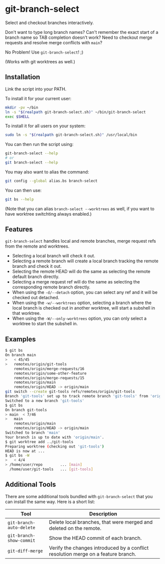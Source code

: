 # git-branch-select

Select and checkout branches interactively.

Don't want to type long branch names? Can't remember the exact start of a branch name so TAB completion doesn't work? Need to checkout merge requests and resolve merge conflicts with `main`?

No Problem! Use `git-branch-select`! ;)

(Works with git worktrees as well.)

## Installation

Link the script into your PATH.

To install it for your current user:

```sh
mkdir -pv ~/bin
ln -s "$(realpath git-branch-select.sh)" ~/bin/git-branch-select
exec $SHELL
```

To install it for all users on your system:

```sh
sudo ln -s "$(realpath git-branch-select.sh)" /usr/local/bin
```

You can then run the script using:

```sh
git-branch-select --help
# or
git branch-select --help
```

You may also want to alias the command:

```sh
git config --global alias.bs branch-select
```

You can then use:

```sh
git bs --help
```

(Note that you can alias `branch-select --worktrees` as well, if you want to have worktree switchting always enabled.)

## Features

`git-branch-select` handles local and remote branches, merge request refs from the remote and worktrees.

- Selecting a local branch will check it out.
- Selecting a remote branch will create a local branch tracking the remote branch and check it out.
- Selecting the remote HEAD will do the same as selecting the remote default branch directly.
- Selecting a merge request ref will do the same as selecting the corresponding remote branch directly.
- When using the `-d/--detach` option, you can select any ref and it will be checked out detached.
- When using the `-w/--worktrees` option, selecting a branch where the local branch is checked out in another worktree, will start a subshell in that worktree.
- When using the `-W/--only-worktrees` option, you can only select a worktree to start the subshell in.

## Examples

```sh
$ git bs
On branch main
>   < 45/45
>   remotes/origin/git-tools
    remotes/origin/merge-requests/16
    remotes/origin/some-other-feature
    remotes/origin/merge-requests/15
    remotes/origin/main
    remotes/origin/HEAD -> origin/main
git switch --create git-tools refs/remotes/origin/git-tools
Branch 'git-tools' set up to track remote branch 'git-tools' from 'origin'.
Switched to a new branch 'git-tools'
$ git bs
On branch git-tools
> main  < 7/46
>   main
    remotes/origin/main
    remotes/origin/HEAD -> origin/main
Switched to branch 'main'
Your branch is up to date with 'origin/main'.
$ git worktree add ../git-tools
Preparing worktree (checking out 'git-tools')
HEAD is now at ...
$ git bs -W
>   < 4/4
> /home/user/repo        ... [main]
  /home/user/git-tools   ... [git-tools]
```

## Additional Tools

There are some additional tools bundled with `git-branch-select` that you can install the same way. Here is a short list:

| Tool                     | Description                                                                       |
| ------------------------ | --------------------------------------------------------------------------------- |
| `git-branch-auto-delete` | Delete local branches, that were merged and deleted on the remote.                |
| `git-branch-show-commit` | Show the HEAD commit of each branch.                                              |
| `git-diff-merge`         | Verify the changes introduced by a conflict resolution merge on a feature branch. |
